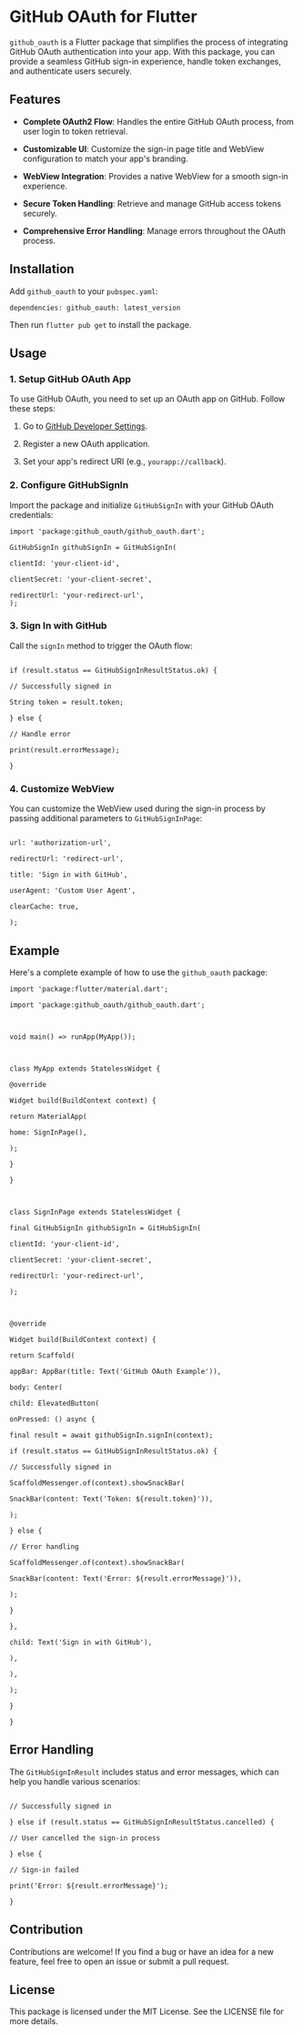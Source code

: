 
  

# GitHub OAuth for Flutter

  

`github_oauth` is a Flutter package that simplifies the process of integrating GitHub OAuth authentication into your app. With this package, you can provide a seamless GitHub sign-in experience, handle token exchanges, and authenticate users securely.

  

## Features

  

-  **Complete OAuth2 Flow**: Handles the entire GitHub OAuth process, from user login to token retrieval.

-  **Customizable UI**: Customize the sign-in page title and WebView configuration to match your app's branding.

-  **WebView Integration**: Provides a native WebView for a smooth sign-in experience.

-  **Secure Token Handling**: Retrieve and manage GitHub access tokens securely.

-  **Comprehensive Error Handling**: Manage errors throughout the OAuth process.

  

## Installation

  

Add `github_oauth` to your `pubspec.yaml`:

  

`dependencies:
github_oauth: latest_version`

  

Then run `flutter pub get` to install the package.

  

## Usage

  

### 1. Setup GitHub OAuth App

  

To use GitHub OAuth, you need to set up an OAuth app on GitHub. Follow these steps:

  

1. Go to [GitHub Developer Settings](https://github.com/settings/developers).

2. Register a new OAuth application.

3. Set your app's redirect URI (e.g., `yourapp://callback`).

  

### 2. Configure GitHubSignIn

  

Import the package and initialize `GitHubSignIn` with your GitHub OAuth credentials:

```
import 'package:github_oauth/github_oauth.dart';

GitHubSignIn githubSignIn = GitHubSignIn(

clientId: 'your-client-id',

clientSecret: 'your-client-secret',

redirectUrl: 'your-redirect-url',
);
```

  

### 3. Sign In with GitHub

  

Call the `signIn` method to trigger the OAuth flow:

  

```final result = await githubSignIn.signIn(context);

if (result.status == GitHubSignInResultStatus.ok) {

// Successfully signed in

String token = result.token;

} else {

// Handle error

print(result.errorMessage);

}
```

  

### 4. Customize WebView

  

You can customize the WebView used during the sign-in process by passing additional parameters to `GitHubSignInPage`:

  
  

```GitHubSignInPage(

url: 'authorization-url',

redirectUrl: 'redirect-url',

title: 'Sign in with GitHub',

userAgent: 'Custom User Agent',

clearCache: true,

);
```

  

## Example

  

Here's a complete example of how to use the `github_oauth` package:

```
import 'package:flutter/material.dart';

import 'package:github_oauth/github_oauth.dart';

  

void main() => runApp(MyApp());

  

class MyApp extends StatelessWidget {

@override

Widget build(BuildContext context) {

return MaterialApp(

home: SignInPage(),

);

}

}

  

class SignInPage extends StatelessWidget {

final GitHubSignIn githubSignIn = GitHubSignIn(

clientId: 'your-client-id',

clientSecret: 'your-client-secret',

redirectUrl: 'your-redirect-url',

);

  

@override

Widget build(BuildContext context) {

return Scaffold(

appBar: AppBar(title: Text('GitHub OAuth Example')),

body: Center(

child: ElevatedButton(

onPressed: () async {

final result = await githubSignIn.signIn(context);

if (result.status == GitHubSignInResultStatus.ok) {

// Successfully signed in

ScaffoldMessenger.of(context).showSnackBar(

SnackBar(content: Text('Token: ${result.token}')),

);

} else {

// Error handling

ScaffoldMessenger.of(context).showSnackBar(

SnackBar(content: Text('Error: ${result.errorMessage}')),

);

}

},

child: Text('Sign in with GitHub'),

),

),

);

}

}
```

  

## Error Handling

  

The `GitHubSignInResult` includes status and error messages, which can help you handle various scenarios:

  

```if (result.status == GitHubSignInResultStatus.ok) {

// Successfully signed in

} else if (result.status == GitHubSignInResultStatus.cancelled) {

// User cancelled the sign-in process

} else {

// Sign-in failed

print('Error: ${result.errorMessage}');

}
```

  

## Contribution

  

Contributions are welcome! If you find a bug or have an idea for a new feature, feel free to open an issue or submit a pull request.

  

## License

  

This package is licensed under the MIT License. See the LICENSE file for more details.